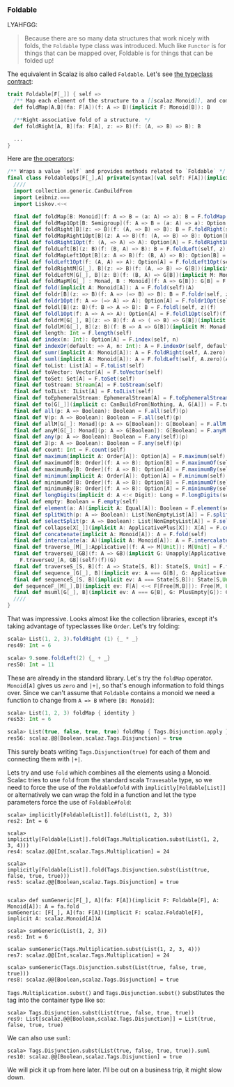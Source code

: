 
### Foldable

LYAHFGG:

> Because there are so many data structures that work nicely with folds, the `Foldable` type class was introduced. Much like `Functor` is for things that can be mapped over, Foldable is for things that can be folded up!

The equivalent in Scalaz is also called `Foldable`. Let's see [the typeclass contract]($scalazBaseUrl$/core/src/main/scala/scalaz/Foldable.scala#L10-14):

```scala
trait Foldable[F[_]] { self =>
  /** Map each element of the structure to a [[scalaz.Monoid]], and combine the results. */
  def foldMap[A,B](fa: F[A])(f: A => B)(implicit F: Monoid[B]): B

  /**Right-associative fold of a structure. */
  def foldRight[A, B](fa: F[A], z: => B)(f: (A, => B) => B): B

  ...
}
```

Here are [the operators]($scalazBaseUrl$/core/src/main/scala/scalaz/syntax/FoldableSyntax.scala):

```scala
/** Wraps a value `self` and provides methods related to `Foldable` */
final class FoldableOps[F[_],A] private[syntax](val self: F[A])(implicit val F: Foldable[F]) extends Ops[F[A]] {
  ////
  import collection.generic.CanBuildFrom
  import Leibniz.===
  import Liskov.<~<

  final def foldMap[B: Monoid](f: A => B = (a: A) => a): B = F.foldMap(self)(f)
  final def foldMap1Opt[B: Semigroup](f: A => B = (a: A) => a): Option[B] = F.foldMap1Opt(self)(f)
  final def foldRight[B](z: => B)(f: (A, => B) => B): B = F.foldRight(self, z)(f)
  final def foldMapRight1Opt[B](z: A => B)(f: (A, => B) => B): Option[B] = F.foldMapRight1Opt(self)(z)(f)
  final def foldRight1Opt(f: (A, => A) => A): Option[A] = F.foldRight1Opt(self)(f)
  final def foldLeft[B](z: B)(f: (B, A) => B): B = F.foldLeft(self, z)(f)
  final def foldMapLeft1Opt[B](z: A => B)(f: (B, A) => B): Option[B] = F.foldMapLeft1Opt(self)(z)(f)
  final def foldLeft1Opt(f: (A, A) => A): Option[A] = F.foldLeft1Opt(self)(f)
  final def foldRightM[G[_], B](z: => B)(f: (A, => B) => G[B])(implicit M: Monad[G]): G[B] = F.foldRightM(self, z)(f)
  final def foldLeftM[G[_], B](z: B)(f: (B, A) => G[B])(implicit M: Monad[G]): G[B] = F.foldLeftM(self, z)(f)
  final def foldMapM[G[_] : Monad, B : Monoid](f: A => G[B]): G[B] = F.foldMapM(self)(f)
  final def fold(implicit A: Monoid[A]): A = F.fold(self)(A)
  final def foldr[B](z: => B)(f: A => (=> B) => B): B = F.foldr(self, z)(f)
  final def foldr1Opt(f: A => (=> A) => A): Option[A] = F.foldr1Opt(self)(f)
  final def foldl[B](z: B)(f: B => A => B): B = F.foldl(self, z)(f)
  final def foldl1Opt(f: A => A => A): Option[A] = F.foldl1Opt(self)(f)
  final def foldrM[G[_], B](z: => B)(f: A => ( => B) => G[B])(implicit M: Monad[G]): G[B] = F.foldrM(self, z)(f)
  final def foldlM[G[_], B](z: B)(f: B => A => G[B])(implicit M: Monad[G]): G[B] = F.foldlM(self, z)(f)
  final def length: Int = F.length(self)
  final def index(n: Int): Option[A] = F.index(self, n)
  final def indexOr(default: => A, n: Int): A = F.indexOr(self, default, n)
  final def sumr(implicit A: Monoid[A]): A = F.foldRight(self, A.zero)(A.append)
  final def suml(implicit A: Monoid[A]): A = F.foldLeft(self, A.zero)(A.append(_, _))
  final def toList: List[A] = F.toList(self)
  final def toVector: Vector[A] = F.toVector(self)
  final def toSet: Set[A] = F.toSet(self)
  final def toStream: Stream[A] = F.toStream(self)
  final def toIList: IList[A] = F.toIList(self)
  final def toEphemeralStream: EphemeralStream[A] = F.toEphemeralStream(self)
  final def to[G[_]](implicit c: CanBuildFrom[Nothing, A, G[A]]) = F.to[A, G](self)
  final def all(p: A => Boolean): Boolean = F.all(self)(p)
  final def ∀(p: A => Boolean): Boolean = F.all(self)(p)
  final def allM[G[_]: Monad](p: A => G[Boolean]): G[Boolean] = F.allM(self)(p)
  final def anyM[G[_]: Monad](p: A => G[Boolean]): G[Boolean] = F.anyM(self)(p)
  final def any(p: A => Boolean): Boolean = F.any(self)(p)
  final def ∃(p: A => Boolean): Boolean = F.any(self)(p)
  final def count: Int = F.count(self)
  final def maximum(implicit A: Order[A]): Option[A] = F.maximum(self)
  final def maximumOf[B: Order](f: A => B): Option[B] = F.maximumOf(self)(f)
  final def maximumBy[B: Order](f: A => B): Option[A] = F.maximumBy(self)(f)
  final def minimum(implicit A: Order[A]): Option[A] = F.minimum(self)
  final def minimumOf[B: Order](f: A => B): Option[B] = F.minimumOf(self)(f)
  final def minimumBy[B: Order](f: A => B): Option[A] = F.minimumBy(self)(f)
  final def longDigits(implicit d: A <:< Digit): Long = F.longDigits(self)
  final def empty: Boolean = F.empty(self)
  final def element(a: A)(implicit A: Equal[A]): Boolean = F.element(self, a)
  final def splitWith(p: A => Boolean): List[NonEmptyList[A]] = F.splitWith(self)(p)
  final def selectSplit(p: A => Boolean): List[NonEmptyList[A]] = F.selectSplit(self)(p)
  final def collapse[X[_]](implicit A: ApplicativePlus[X]): X[A] = F.collapse(self)
  final def concatenate(implicit A: Monoid[A]): A = F.fold(self)
  final def intercalate(a: A)(implicit A: Monoid[A]): A = F.intercalate(self, a)
  final def traverse_[M[_]:Applicative](f: A => M[Unit]): M[Unit] = F.traverse_(self)(f)
  final def traverseU_[GB](f: A => GB)(implicit G: Unapply[Applicative, GB]): G.M[Unit] =
    F.traverseU_[A, GB](self)(f)(G)
  final def traverseS_[S, B](f: A => State[S, B]): State[S, Unit] = F.traverseS_(self)(f)
  final def sequence_[G[_], B](implicit ev: A === G[B], G: Applicative[G]): G[Unit] = F.sequence_(ev.subst[F](self))(G)
  final def sequenceS_[S, B](implicit ev: A === State[S,B]): State[S,Unit] = F.sequenceS_(ev.subst[F](self))
  def sequenceF_[M[_],B](implicit ev: F[A] <~< F[Free[M,B]]): Free[M, Unit] = F.sequenceF_(ev(self))
  final def msuml[G[_], B](implicit ev: A === G[B], G: PlusEmpty[G]): G[B] = F.foldLeft(ev.subst[F](self), G.empty[B])(G.plus[B](_, _))
  ////
}
```

That was impressive. Looks almost like the collection libraries, except it's taking advantage of typeclasses like `Order`. Let's try folding:

```scala
scala> List(1, 2, 3).foldRight (1) {_ * _}
res49: Int = 6

scala> 9.some.foldLeft(2) {_ + _}
res50: Int = 11
```

These are already in the standard library. Let's try the `foldMap` operator. `Monoid[A]` gives us `zero` and `|+|`, so that's enough information to fold things over. Since we can't assume that `Foldable` contains a monoid we need a function to change from `A => B` where `[B: Monoid]`:

```scala
scala> List(1, 2, 3) foldMap { identity }
res53: Int = 6

scala> List(true, false, true, true) foldMap { Tags.Disjunction.apply }
res56: scalaz.@@[Boolean,scalaz.Tags.Disjunction] = true


```

This surely beats writing `Tags.Disjunction(true)` for each of them and connecting them with `|+|`.

Lets try and use `fold` which combines all the elements using a Monoid. Scalac tries to use `fold` from the standard scala `Travesable` type, so we need to force the use of the `Foldable#fold` with `implicitly[Foldable[List]]` or alternatively we can wrap the fold in a function and let the type parameters force the use of `Foldable#fold`:

```
scala> implicitly[Foldable[List]].fold(List(1, 2, 3))
res2: Int = 6

scala> implicitly[Foldable[List]].fold(Tags.Multiplication.subst(List(1, 2, 3, 4)))
res4: scalaz.@@[Int,scalaz.Tags.Multiplication] = 24

scala> implicitly[Foldable[List]].fold(Tags.Disjunction.subst(List(true, false, true, true)))
res5: scalaz.@@[Boolean,scalaz.Tags.Disjunction] = true


scala> def sumGeneric[F[_], A](fa: F[A])(implicit F: Foldable[F], A: Monoid[A]): A = fa.fold
sumGeneric: [F[_], A](fa: F[A])(implicit F: scalaz.Foldable[F], implicit A: scalaz.Monoid[A])A

scala> sumGeneric(List(1, 2, 3))
res6: Int = 6

scala> sumGeneric(Tags.Multiplication.subst(List(1, 2, 3, 4)))
res7: scalaz.@@[Int,scalaz.Tags.Multiplication] = 24

scala> sumGeneric(Tags.Disjunction.subst(List(true, false, true, true)))
res8: scalaz.@@[Boolean,scalaz.Tags.Disjunction] = true
```

`Tags.Multiplication.subst()` and `Tags.Disjunction.subst()` substitutes the tag into the container type like so:
```
scala> Tags.Disjunction.subst(List(true, false, true, true))
res9: List[scalaz.@@[Boolean,scalaz.Tags.Disjunction]] = List(true, false, true, true)
```

We can also use `suml`:

```
scala> Tags.Disjunction.subst(List(true, false, true, true)).suml
res10: scalaz.@@[Boolean,scalaz.Tags.Disjunction] = true
```

We will pick it up from here later. I'll be out on a business trip, it might slow down.
